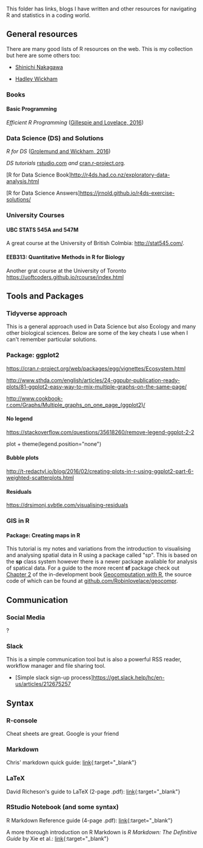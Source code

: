 This folder has links, blogs I have written and other resources for navigating R and statistics in a coding world.

## General resources

There are many good lists of R resources on the web. This is my collection but here are some others too:

- [Shinichi Nakagawa]("https://github.com/itchyshin")

- [Hadley Wickham]("https://github.com/hadley")

### Books

#### Basic Programming

*Efficient R Programming*
([Gillespie and Lovelace, 2016](https://csgillespie.github.io/efficientR/))

### Data Science (DS) and Solutions

*R for DS* ([Grolemund and Wickham, 2016](http://r4ds.had.co.nz/)) 

*DS tutorials* [rstudio.com](https://www.rstudio.com/online-learning/) *and* [cran.r-project.org](https://cran.r-project.org/other-docs.html).

[R for Data Science Book]<http://r4ds.had.co.nz/exploratory-data-analysis.html>

[R for Data Science Answers]<https://jrnold.github.io/r4ds-exercise-solutions/>

### University Courses

#### UBC STATS 545A and 547M

A great course at the University of British Colmbia: <http://stat545.com/>. 

#### EEB313: Quantitative Methods in R for Biology

Another grat course at the University of Toronto <https://uoftcoders.github.io/rcourse/index.html>

## Tools and Packages

### Tidyverse approach

This is a general approach used in Data Science but also Ecology and many other biological sciences. Below are some of the key cheats I use when I can't remember particular solutions.

### Package: ggplot2

<https://cran.r-project.org/web/packages/egg/vignettes/Ecosystem.html>

<http://www.sthda.com/english/articles/24-ggpubr-publication-ready-plots/81-ggplot2-easy-way-to-mix-multiple-graphs-on-the-same-page/>

<http://www.cookbook-r.com/Graphs/Multiple_graphs_on_one_page_(ggplot2)/>

#### No legend

<https://stackoverflow.com/questions/35618260/remove-legend-ggplot-2-2>

plot + theme(legend.position="none")

#### Bubble plots

<http://t-redactyl.io/blog/2016/02/creating-plots-in-r-using-ggplot2-part-6-weighted-scatterplots.html>

#### Residuals

<https://drsimonj.svbtle.com/visualising-residuals>

### GIS in R

#### Package: Creating maps in R

This tutorial is my notes and variations from the introduction to visualising and analysing spatial data in R using a package called "sp". This is based on the **sp** class system however there is a newer package avaliable for analysis of spatical data. For a guide to the more recent **sf** package check out [Chapter 2](http://robinlovelace.net/geocompr/spatial-class.html) of the in-development book [Geocomputation with R](https://github.com/Robinlovelace/geocompr), the source code of which can be found at [github.com/Robinlovelace/geocompr](https://github.com/Robinlovelace/geocompr).

## Communication

### Social Media

?

### Slack

This is a simple communication tool but is also a powerful RSS reader, workflow manager and file sharing tool.

- [Simple slack sign-up process]<https://get.slack.help/hc/en-us/articles/212675257>

## Syntax

### R-console

Cheat sheets are great.  Google is your friend

### Markdown

Chris' markdown quick guide: [link](../Misc/CMsMarkdown){:target="_blank"}

### LaTeX

David Richeson's guide to LaTeX (2-page .pdf): [link](https://users.dickinson.edu/~richesod/latex/latexcheatsheet.pdf){:target="_blank"}

### RStudio Notebook (and some syntax)

R Markdown Reference guide (4-page .pdf): [link](https://www.rstudio.com/wp-content/uploads/2015/03/rmarkdown-reference.pdf){:target="_blank"}

A more thorough introduction on R Markdown is *R Markdown: The Definitive Guide* by Xie et al.: [link](https://bookdown.org/yihui/rmarkdown/){:target="_blank"}